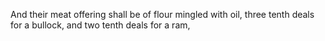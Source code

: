 And their meat offering shall be of flour mingled with oil, three tenth deals for a bullock, and two tenth deals for a ram,
